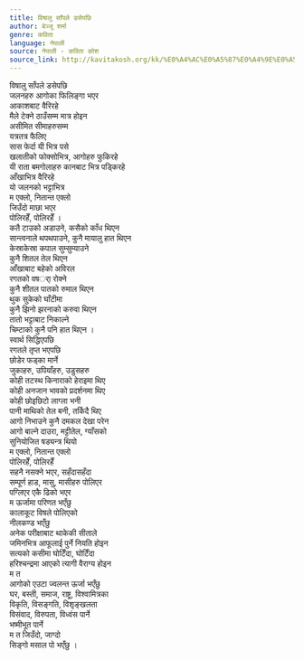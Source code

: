 ```yaml
---
title: विषालु साँपले डसेपछि
author: बेञ्जू शर्मा
genre: कविता
language: नेपाली
source: नेपाली - कविता कोश
source_link: http://kavitakosh.org/kk/%E0%A4%AC%E0%A5%87%E0%A4%9E%E0%A5%8D%E0%A4%9C%E0%A5%82_%E0%A4%B6%E0%A4%B0%E0%A5%8D%E0%A4%AE%E0%A4%BE
---
```


विषालु साँपले डसेपछि  
जलनहरु आगोका फिलिङ्गा भएर  
आकाशबाट वैरिरहे  
मैले टेक्ने ठाउँसम्म मात्र होइन  
असीमित सीमाहरुसम्म  
यत्रतत्र फैलिए  
सास फेर्दा यी भित्र पसे  
खलातीको फोक्सोभित्र, आगोहरु फुकिरहे  
यी राता बमगोलाहरु कानबाट भित्र पड्किरहे  
आँखाभित्र वैरिरहे  
यो जलनको भट्टाभित्र  
म एक्लो, नितान्त एक्लो  
जिउँदो माछा भएर  
पोलिरहेँ, पोलिरहेँ ।  
कतै टाउको अडाउने, कसैको काँध थिएन  
सान्त्वनाले थपथपाउने, कुनै मायालु हात थिएन  
केस्राकेस्रा कपाल सुम्सुम्याउने  
कुनै शितल तेल थिएन  
आँखाबाट बहेको अविरल  
रगतको वषर्ा रोक्ने  
कुनै शीतल पातको रुमाल थिएन  
थुक सुकेको घाँटीमा  
कुनै झिनो झरनाको करुवा थिएन  
तातो भट्टाबाट निकाल्ने  
चिम्टाको कुनै पनि हात थिएन ।  
स्वार्थ सिद्धिएपछि  
रगतले तृप्त भएपछि  
छोडेर फड्का मार्ने  
जुकाहरु, उपियाँहरु, उडुसहरु  
कोही तटस्थ किनाराको हेराइमा थिए  
कोही अनजान भावको प्रदर्शनमा थिए  
कोही छोइछिटो लाग्ला भनी  
पानी माथिको तेल बनी, तर्किदै थिए  
आगो निभाउने कुनै दमकल देखा परेन  
आगो बाल्ने दाउरा, मट्टीतेल, ग्याँसको  
सुनियोजित षड्यन्त्र थियो  
म एक्लो, नितान्त एक्लो  
पोलिरहेँ, पोलिरहेँ  
सहनै नसक्ने भएर, सहँदासहँदा  
सम्पूर्ण हाड, मासु, मासीहरु पोलिएर  
पग्लिएर एकै ढिको भएर  
म ऊर्जामा परिणत भएँछु  
कालाकूट विषले पोलिएको  
नीलकण्ड भएँछु  
अनेक परीक्षाबाट थाकेकी सीताले  
जमिनभित्र आफूलाई पुर्ने नियति होइन  
सत्यको कसीमा घोटिँदा, घोटिँदा  
हरिश्चन्द्रमा आएको त्यागी वैराग्य होइन  
म त  
आगोको एउटा ज्वलन्त ऊर्जा भएँछु  
घर, बस्ती, समाज, राष्ट्र, विश्वामित्रका  
विकृति, विसङ्गति, विशृङ्खलता  
विसंवाद, विरुपता, विध्वंस पार्ने  
भष्मीभूत पार्ने  
म त जिउँदो, जाग्दो  
सिङ्गो मसाल पो भएँछु ।
